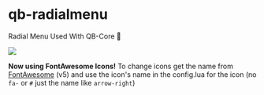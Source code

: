 # qb-radialmenu
Radial Menu Used With QB-Core :arrows_counterclockwise:

![](https://cdn.izmystic.dev/images/lrtfwpcu.png)

**Now using FontAwesome Icons!**
To change icons get the name from [FontAwesome](https://fontawesome.com/v5.0/icons?d=gallery&p=2&s=brands,light,regular,solid&m=free) (v5) and use the icon's name in the config.lua for the icon (no `fa-` or `#` just the name like `arrow-right`)
